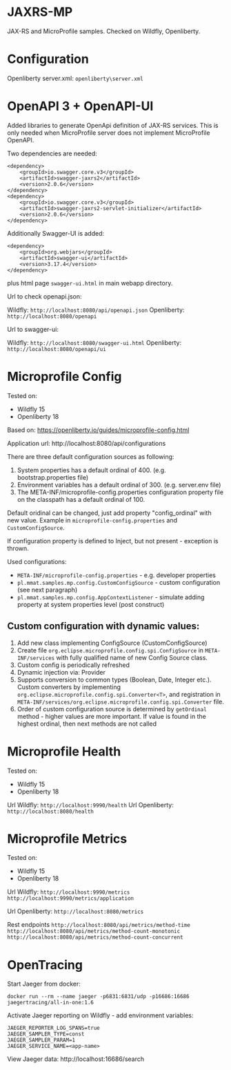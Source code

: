 
JAXRS-MP
=========

JAX-RS and MicroProfile samples.
Checked on Wildfly, Openliberty.


Configuration
=============

Openliberty server.xml: `openliberty\server.xml`


OpenAPI 3 + OpenAPI-UI
======================

Added libraries to generate OpenApi definition of JAX-RS services. This is only needed when MicroProfile server does not implement MicroProfile OpenAPI.

Two dependencies are needed:

```
<dependency>
	<groupId>io.swagger.core.v3</groupId>
	<artifactId>swagger-jaxrs2</artifactId>
	<version>2.0.6</version>
</dependency>
<dependency>
	<groupId>io.swagger.core.v3</groupId>
	<artifactId>swagger-jaxrs2-servlet-initializer</artifactId>
	<version>2.0.6</version>
</dependency>
```

Additionally Swagger-UI is added:

```
<dependency>
	<groupId>org.webjars</groupId>
	<artifactId>swagger-ui</artifactId>
	<version>3.17.4</version>
</dependency>
```
plus html page `swagger-ui.html` in main webapp directory.

Url to check openapi.json:

Wildfly: `http://localhost:8080/api/openapi.json`
Openliberty: `http://localhost:8080/openapi`

Url to swagger-ui:

Wildfly: `http://localhost:8080/swagger-ui.html`
Openliberty: `http://localhost:8080/openapi/ui`

Microprofile Config
====================
Tested on:
- Wildfly 15
- Openliberty 18

Based on: https://openliberty.io/guides/microprofile-config.html

Application url:
http://localhost:8080/api/configurations

There are three default configuration sources as following:
1. System properties has a default ordinal of 400. (e.g. bootstrap.properties file)
1. Environment variables has a default ordinal of 300. (e.g. server.env file)
1. The META-INF/microprofile-config.properties configuration property file on the classpath has a default ordinal of 100.

Default oridinal can be changed, just add property "config_ordinal" with new value. Example in `microprofile-config.properties` and `CustomConfigSource`.

If configuration property is defined to Inject, but not present - exception is thrown.

Used configurations:
- `META-INF/microprofile-config.properties` - e.g. developer properties
- `pl.mmat.samples.mp.config.CustomConfigSource` - custom configuration (see next paragraph)
- `pl.mmat.samples.mp.config.AppContextListener` - simulate adding property at system properties level (post construct)

Custom configuration with dynamic values:
-----------------------------------------

1. Add new class implementing ConfigSource (CustomConfigSource)
1. Create file `org.eclipse.microprofile.config.spi.ConfigSource` in `META-INF/services` with fully qualified name of new Config Source class.
1. Custom config is periodically refreshed
1. Dynamic injection via: Provider<T>
1. Supports conversion to common types (Boolean, Date, Integer etc.). Custom converters by implementing `org.eclipse.microprofile.config.spi.Converter<T>`, and registration in `META-INF/services/org.eclipse.microprofile.config.spi.Converter` file.
1. Order of custom configuration source is determined by `getOrdinal` method - higher values are more important. If value is found in the highest ordinal, then next methods are not called


Microprofile Health
====================

Tested on:
- Wildfly 15
- Openliberty 18

Url Wildfly: `http://localhost:9990/health`
Url Openliberty: `http://localhost:8080/health`

Microprofile Metrics
====================

Tested on:
- Wildfly 15
- Openliberty 18

Url Wildfly: 
`http://localhost:9990/metrics`
`http://localhost:9990/metrics/application`

Url Openliberty:
`http://localhost:8080/metrics`


Rest endpoints
`http://localhost:8080/api/metrics/method-time`
`http://localhost:8080/api/metrics/method-count-monotonic`
`http://localhost:8080/api/metrics/method-count-concurrent`



OpenTracing
===========

Start Jaeger from docker:

```
docker run --rm --name jaeger -p6831:6831/udp -p16686:16686 jaegertracing/all-in-one:1.6
```

Activate Jaeger reporting on Wildfly - add environment variables:

```
JAEGER_REPORTER_LOG_SPANS=true
JAEGER_SAMPLER_TYPE=const
JAEGER_SAMPLER_PARAM=1
JAEGER_SERVICE_NAME=<app-name>
```

View Jaeger data:
http://localhost:16686/search




